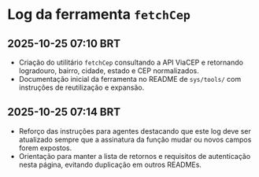# Log da ferramenta `fetchCep`

## 2025-10-25 07:10 BRT
- Criação do utilitário `fetchCep` consultando a API ViaCEP e retornando logradouro, bairro, cidade, estado e CEP normalizados.
- Documentação inicial da ferramenta no README de `sys/tools/` com instruções de reutilização e expansão.

## 2025-10-25 07:14 BRT
- Reforço das instruções para agentes destacando que este log deve ser atualizado sempre que a assinatura da função mudar ou novos campos forem expostos.
- Orientação para manter a lista de retornos e requisitos de autenticação nesta página, evitando duplicação em outros READMEs.

